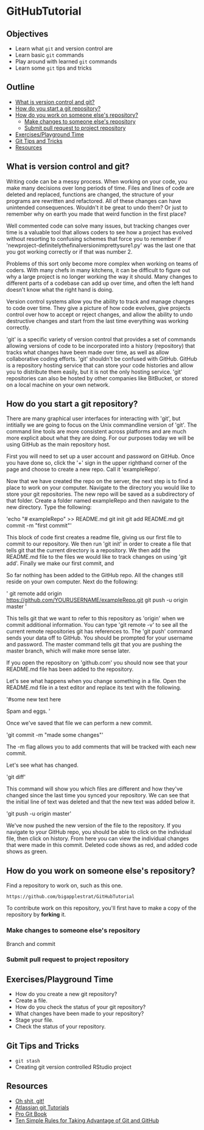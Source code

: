 # GitHubTutorial

## Objectives

- Learn what `git` and version control are
- Learn basic `git` commands
- Play around with learned `git` commands
- Learn some `git` tips and tricks

## Outline

- [What is version control and git?](#what-is-version-control-and-git)
- [How do you start a git repository?](#how-do-you-start-a-git-repository)
- [How do you work on someone else's repository?](#how-do-you-work-on-someone-elses-repository)
  - [Make changes to someone else's repository](#make-changes-to-someone-elses-repository)
  - [Submit pull request to project repository](#submit-pull-request-to-project-repository)
- [Exercises/Playground Time](#exercisesplayground-time)
- [Git Tips and Tricks](#git-tips-and-tricks)
- [Resources](#resources)

## What is version control and git?

Writing code can be a messy process. When working on your code, you make many decisions over long periods of time. Files and lines of code are deleted and replaced, functions are changed, the structure of your programs are rewritten and refactored. All of these changes can have unintended consequences. Wouldn't it be great to undo them? Or just to remember why on earth you made that weird function in the first place? 

Well commented code can solve many issues, but tracking changes over time is a valuable tool that allows coders to see how a project has evolved without resorting to confusing schemes that force you to remember if 'newproject-definitelythefinalversionimprettysure1.py' was the last one that you got working correctly or if that was number 2.

Problems of this sort only become more complex when working on teams of coders. With many chefs in many kitchens, it can be difficult to figure out why a large project is no longer working the way it should. Many changes to different parts of a codebase can add up over time, and often the left hand doesn't know what the right hand is doing.

Version control systems allow you the ability to track and manage changes to code over time. They give a picture of how code evolves, give projects control over how to accept or reject changes, and allow the ability to undo destructive changes and start from the last time everything was working correctly.

'git' is a specific variety of version control that provides a set of commands allowing versions of code to be incorporated into a history (repository) that tracks what changes have been made over time, as well as allow collaborative coding efforts. 'git' shouldn't be confused with GitHub. GitHub is a repository hosting service that can store your code histories and allow you to distribute them easily, but it is not the only hosting service. 'git' repositories can also be hosted by other companies like BitBucket, or stored on a local machine on your own network.

## How do you start a git repository?

There are many graphical user interfaces for interacting with 'git', but intitially we are going to focus on the Unix commandline version of 'git'. The command line tools are more consistent across platforms and are much more explicit about what they are doing. For our purposes today we will be using GitHub as the main repository host.

First you will need to set up a user account and password on GitHub. Once you have done so, click the '+' sign in the upper righthand corner of the page and choose to create a new repo. Call it 'exampleRepo'.

Now that we have created the repo on the server, the next step is to find a place to work on your computer. Navigate to the directory you would like to store your git repositories. The new repo will be saved as a subdirectory of that folder. Create a folder named exampleRepo and then navigate to the new directory. Type the following:

'echo "# exampleRepo" >> README.md
git init
git add README.md
git commit -m "first commit"'

This block of code first creates a readme file, giving us our first file to commit to our repository. We then run 'git init' in order to create a file that tells git that the current directory is a repository. We then add the README.md file to the files we would like to track changes on using 'git add'. Finally we make our first commit, and 

So far nothing has been added to the GitHub repo. All the changes still reside on your own computer. Next do the following:

'
git remote add origin https://github.com/YOURUSERNAME/exampleRepo.git
git push -u origin master
'

This tells git that we want to refer to this repository as 'origin' when we commit additional information. You can type 'git remote -v' to see all the current remote repositories git has references to. The 'git push' command sends your data off to GitHub. You should be prompted for your username and password. The master command tells git that you are pushing the master branch, which will make more sense later.

If you open the repository on 'github.com' you should now see that your README.md file has been added to the repository. 

Let's see what happens when you change something in a file. Open the README.md file in a text editor and replace its text with the following.

'#some new text here

Spam and eggs.
'

Once we've saved that file we can perform a new commit.

'git commit -m "made some changes"'

The -m flag allows you to add comments that will be tracked with each new commit.

Let's see what has changed.

'git diff'

This command will show you which files are different and how they've changed since the last time you synced your repository. We can see that the initial line of text was deleted and that the new text was added below it.

'git push -u origin master'

We've now pushed the new version of the file to the repository. If you navigate to your GitHub repo, you should be able to click on the individual file, then click on history. From here you can view the individual changes that were made in this commit. Deleted code shows as red, and added code shows as green.

## How do you work on someone else's repository?

Find a repository to work on, such as this one.

```
https://github.com/bigapplestrat/GitHubTutorial
```

To contribute work on this repository, you'll first have to make a copy of the
repository by **forking** it.

### Make changes to someone else's repository

Branch and commit

### Submit pull request to project repository

## Exercises/Playground Time

- How do you create a new git repository?
- Create a file.
- How do you check the status of your git repository?
- What changes have been made to your repository?
- Stage your file.
- Check the status of your repository.

## Git Tips and Tricks

- `git stash`
- Creating git version controlled RStudio project

## Resources

- [Oh shit, git!](http://ohshitgit.com/)
- [Atlassian git Tutorials](https://www.atlassian.com/git/tutorials/)
- [Pro Git Book](https://git-scm.com/book/en/v2)
- [Ten Simple Rules for Taking Advantage of Git and GitHub](http://dx.doi.org/10.1371/journal.pcbi.1004947)
